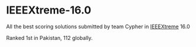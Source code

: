 # IEEEXtreme-16.0

All the best scoring solutions submitted by team Cypher in [IEEEXtreme](https://ieeextreme.org/) 16.0

Ranked 1st in Pakistan, 112 globally.
